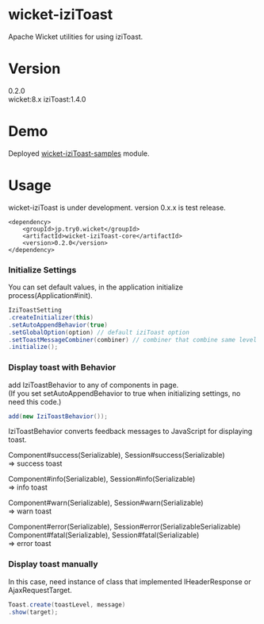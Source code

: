 # wicket-iziToast
Apache Wicket utilities for using iziToast.  



# Version
0.2.0  
wicket:8.x iziToast:1.4.0



# Demo
Deployed [wicket-iziToast-samples](https://try0.jp/app/wicket-iziToast-samples) module.



# Usage
wicket-iziToast is under development.
version 0.x.x is test release.

```
<dependency>
    <groupId>jp.try0.wicket</groupId>
    <artifactId>wicket-iziToast-core</artifactId>
    <version>0.2.0</version>
</dependency>
```


### Initialize Settings
You can set default values, in the application initialize process(Application#init).
```java
IziToastSetting
.createInitializer(this)
.setAutoAppendBehavior(true)
.setGlobalOption(option) // default iziToast option
.setToastMessageCombiner(combiner) // combiner that combine same level feedback messages.
.initialize();
```


### Display toast with Behavior

add IziToastBehavior to any of components in page.  
(If you set setAutoAppendBehavior to true when initializing settings, no need this code.)
```java
add(new IziToastBehavior());
```

IziToastBehavior converts feedback messages to JavaScript for displaying toast.

Component#success(Serializable), Session#success(Serializable)  
⇒ success toast  

Component#info(Serializable), Session#info(Serializable)  
⇒ info toast  

Component#warn(Serializable), Session#warn(Serializable)  
⇒ warn toast  

Component#error(Serializable), Session#error(SerializableSerializable)  
Component#fatal(Serializable), Session#fatal(Serializable)  
⇒ error toast  


### Display toast manually
In this case, need instance of class that implemented IHeaderResponse or AjaxRequestTarget.

```java
Toast.create(toastLevel, message)
.show(target);
```

